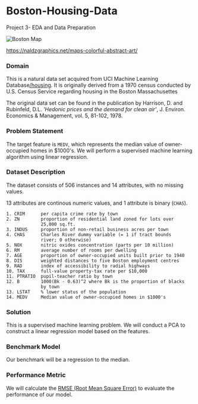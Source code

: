 # Boston-Housing-Data
Project 3- EDA and Data Preparation

![Boston Map](https://naldzgraphics.net/wp-content/uploads/2013/12/12-boston.jpg) 

https://naldzgraphics.net/maps-colorful-abstract-art/

### Domain
This is a natural data set acquired from UCI Machine Learning Database[/housing](https://archive.ics.uci.edu/ml/machine-learning-databases/housing/). It is originally derived from a 1970 census conducted by U.S. Census Service regarding housing in the Boston Massachusettes 

The original data set can be found in the publication by Harrison, D. and Rubinfeld, D.L. _'Hedonic prices and the demand for clean air'_, J. Environ. Economics & Management, vol. 5, 81-102, 1978. 

### Problem Statement

The target feature is `MEDV`, which represents the median value of owner-occupied homes in $1000's. We will perform a supervised machine learning algorithm using linear regression.

### Dataset Description
The dataset consists of 506 instances and 14 attributes, with no missing values.

13 attributes are continous numeric values, and 1 attribute is binary (`CHAS`).

    1. CRIM      per capita crime rate by town
    2. ZN        proportion of residential land zoned for lots over 
                 25,000 sq.ft.
    3. INDUS     proportion of non-retail business acres per town
    4. CHAS      Charles River dummy variable (= 1 if tract bounds 
                 river; 0 otherwise)
    5. NOX       nitric oxides concentration (parts per 10 million)
    6. RM        average number of rooms per dwelling
    7. AGE       proportion of owner-occupied units built prior to 1940
    8. DIS       weighted distances to five Boston employment centres
    9. RAD       index of accessibility to radial highways
    10. TAX      full-value property-tax rate per $10,000
    11. PTRATIO  pupil-teacher ratio by town
    12. B        1000(Bk - 0.63)^2 where Bk is the proportion of blacks 
                 by town
    13. LSTAT    % lower status of the population
    14. MEDV     Median value of owner-occupied homes in $1000's


### Solution
This is a supervised machine learning problem. We will conduct a PCA to construct a linear regression model based on the features. 

### Benchmark Model
Our benchmark will be a regression to the median.

### Performance Metric
We will calculate the [RMSE (Root Mean Square Error)](http://www.statisticshowto.com/rmse/) to evaluate the performance of our model. 

